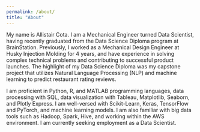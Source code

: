 ```yaml
---
permalink: /about/
title: "About"
---
```


My name is Allistair Cota. I am a Mechanical Engineer turned Data Scientist, having recently graduated from the Data Science Diploma program at BrainStation. Previously, I worked as a Mechanical Design Engineer at Husky Injection Molding for 4 years, and have experience in solving complex technical problems and contributing to successful product launches. The highlight of my Data Science Diploma was my capstone project that utilizes Natural Language Processing (NLP) and machine learning to predict restaurant rating reviews.

I am proficient in Python, R, and MATLAB programming languages, data processing with SQL, data visualization with Tableau, Matplotlib, Seaborn, and Plotly Express. I am well-versed with Scikit-Learn, Keras, TensorFlow and PyTorch, and machine learning models. I am also familiar with big data tools such as Hadoop, Spark, Hive, and working within the AWS environment. I am currently seeking employment as a Data Scientist.